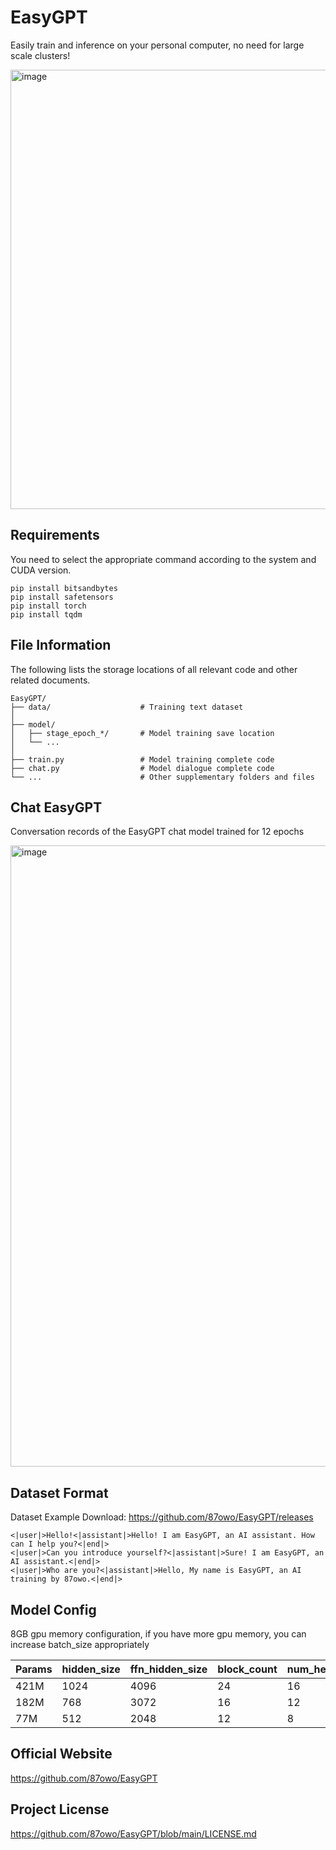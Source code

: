 # EasyGPT

Easily train and inference on your personal computer, no need for large scale clusters!

<img width="1397" height="703" alt="image" src="https://github.com/user-attachments/assets/718aed82-5a84-4d39-ad4d-eb8b2fb031e8" />

## Requirements

You need to select the appropriate command according to the system and CUDA version.

```
pip install bitsandbytes
pip install safetensors
pip install torch
pip install tqdm
```

## File Information

The following lists the storage locations of all relevant code and other related documents.

```
EasyGPT/
├── data/                    # Training text dataset
│
├── model/
│   ├── stage_epoch_*/       # Model training save location
│   └── ...
│
├── train.py                 # Model training complete code
├── chat.py                  # Model dialogue complete code
└── ...                      # Other supplementary folders and files
```

## Chat EasyGPT

Conversation records of the EasyGPT chat model trained for 12 epochs

<img width="2125" height="994" alt="image" src="https://github.com/user-attachments/assets/7da6d05d-47ad-47f2-86e0-068f6652d06b" />

## Dataset Format

Dataset Example Download: https://github.com/87owo/EasyGPT/releases

```
<|user|>Hello!<|assistant|>Hello! I am EasyGPT, an AI assistant. How can I help you?<|end|>
<|user|>Can you introduce yourself?<|assistant|>Sure! I am EasyGPT, an AI assistant.<|end|>
<|user|>Who are you?<|assistant|>Hello, My name is EasyGPT, an AI training by 87owo.<|end|>
```

## Model Config

8GB gpu memory configuration, if you have more gpu memory, you can increase batch_size appropriately

| Params | hidden_size | ffn_hidden_size | block_count | num_heads | vocab_size | batch_size |
|--------|-------------|-----------------|-------------|-----------|------------|------------|
| 421M   | 1024        | 4096            | 24          | 16        | 32000      | 2          |
| 182M   | 768         | 3072            | 16          | 12        | 32000      | 4          |
| 77M    | 512         | 2048            | 12          | 8         | 32000      | 8          |

## Official Website

https://github.com/87owo/EasyGPT

## Project License

https://github.com/87owo/EasyGPT/blob/main/LICENSE.md

